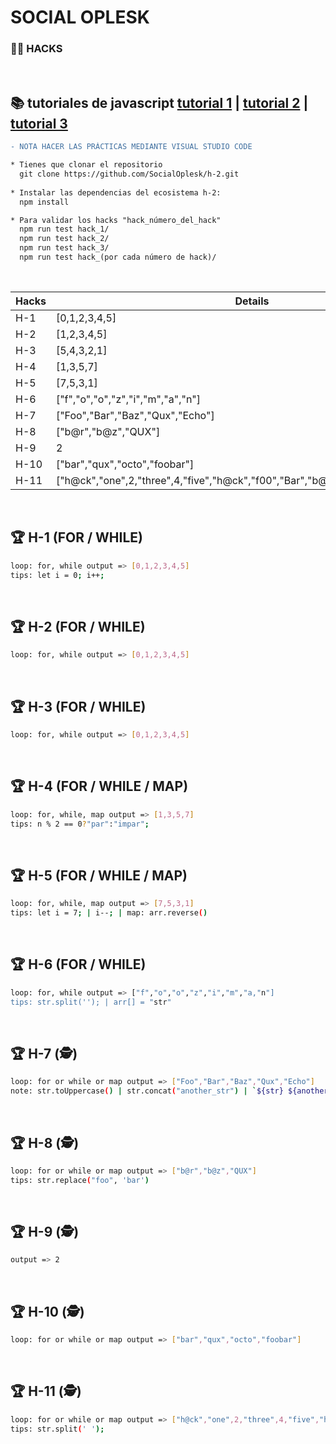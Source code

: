 # SOCIAL OPLESK
### 🏴‍☠️ HACKS 

<br/>

📚 tutoriales de javascript [tutorial 1](https://developer.mozilla.org/es/docs/Web/JavaScript/Guide) | [tutorial 2](https://www.w3schools.com/js/) | [tutorial 3](https://es.javascript.info/)
---

```diff
- NOTA HACER LAS PRÁCTICAS MEDIANTE VISUAL STUDIO CODE  
```

```diff
* Tienes que clonar el repositorio 
  git clone https://github.com/SocialOplesk/h-2.git
  
* Instalar las dependencias del ecosistema h-2:
  npm install 

* Para validar los hacks "hack_número_del_hack"
  npm run test hack_1/
  npm run test hack_2/
  npm run test hack_3/
  npm run test hack_(por cada número de hack)/
```
<br/>

|Hacks | Details | 
|----------|---------|
| H-1      | [0,1,2,3,4,5] |
| H-2      | [1,2,3,4,5] |
| H-3      | [5,4,3,2,1] | 
| H-4      | [1,3,5,7] |
| H-5      | [7,5,3,1]  |
| H-6      | ["f","o","o","z","i","m","a","n"] |
| H-7      | ["Foo","Bar","Baz","Qux","Echo"] | 
| H-8      | ["b@r","b@z","QUX"] |
| H-9      | 2 |
| H-10      | ["bar","qux","octo","foobar"] | 
| H-11     | ["h@ck","one",2,"three",4,"five","h@ck","f00","Bar","b@z","quX","3ch0","h@ck"] |

<br/> 

## 🏆 H-1 (FOR / WHILE)

```sh
loop: for, while output => [0,1,2,3,4,5]
tips: let i = 0; i++;
```
<br/>

## 🏆 H-2 (FOR / WHILE)
```sh
loop: for, while output => [0,1,2,3,4,5]
```
<br/>

## 🏆 H-3 (FOR / WHILE)
```sh
loop: for, while output => [0,1,2,3,4,5]
```
<br/>

## 🏆 H-4 (FOR / WHILE / MAP)
```sh
loop: for, while, map output => [1,3,5,7]
tips: n % 2 == 0?"par":"impar";
```
<br/>

## 🏆 H-5 (FOR / WHILE / MAP)
```sh
loop: for, while, map output => [7,5,3,1]
tips: let i = 7; | i--; | map: arr.reverse()
```
<br/>

## 🏆 H-6 (FOR / WHILE)
```sh
loop: for, while output => ["f","o","o","z","i","m","a,"n"]
tips: str.split(''); | arr[] = "str"
```
<br/>

## 🏆 H-7 (🕵️)
```sh
loop: for or while or map output => ["Foo","Bar","Baz","Qux","Echo"]
note: str.toUppercase() | str.concat("another_str") | `${str} ${another_str}` | str + another_str
```
<br/>

## 🏆 H-8 (🕵️)
```sh
loop: for or while or map output => ["b@r","b@z","QUX"]
tips: str.replace("foo", 'bar')
```
<br/>

## 🏆 H-9 (🕵️)
```sh
output => 2
```
<br/>

## 🏆 H-10 (🕵️)
```sh
loop: for or while or map output => ["bar","qux","octo","foobar"]
```
<br/>

## 🏆 H-11 (🕵️)
```sh
loop: for or while or map output => ["h@ck","one",2,"three",4,"five","h@ck","f00","Bar","b@z","quX","3ch0","h@ck"]
tips: str.split(' ');
```
<br/>

